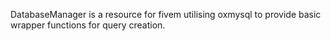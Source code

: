 DatabaseManager is a resource for fivem utilising oxmysql to provide basic wrapper functions for query creation.
